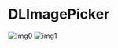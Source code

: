 # DLImagePicker
![img0](https://cloud.githubusercontent.com/assets/8148764/8612464/8be03390-2703-11e5-81ca-95d609193f38.PNG)
![img1](https://cloud.githubusercontent.com/assets/8148764/8612475/c3c67242-2703-11e5-9cf4-f92510cbefa9.PNG)